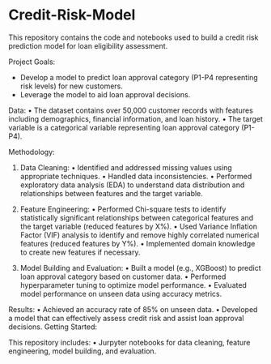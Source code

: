 # Credit-Risk-Model

This repository contains the code and notebooks used to build a credit risk prediction model for loan eligibility assessment.

Project Goals:
* Develop a model to predict loan approval category (P1-P4 representing risk levels) for new customers.
* Leverage the model to aid loan approval decisions.

Data:
• The dataset contains over 50,000 customer records with features including demographics, financial information, and loan history.
• The target variable is a categorical variable representing loan approval category (P1-P4).

Methodology:

1. Data Cleaning:
• Identified and addressed missing values using appropriate techniques.
• Handled data inconsistencies.
• Performed exploratory data analysis (EDA) to understand data distribution and relationships between features and the target variable.

2. Feature Engineering:
• Performed Chi-square tests to identify statistically significant relationships between categorical features and the target variable (reduced features by X%).
• Used Variance Inflation Factor (VIF) analysis to identify and remove highly correlated numerical features (reduced features by Y%).
• Implemented domain knowledge to create new features if necessary.

3. Model Building and Evaluation:
• Built a model (e.g., XGBoost) to predict loan approval category based on customer data.
• Performed hyperparameter tuning to optimize model performance.
• Evaluated model performance on unseen data using accuracy metrics.

Results:
• Achieved an accuracy rate of 85% on unseen data.
• Developed a model that can effectively assess credit risk and assist loan approval decisions.
Getting Started:

This repository includes:
• Jurpyter notebooks for data cleaning, feature engineering, model building, and evaluation.
